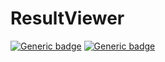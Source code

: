 # ResultViewer

[![Generic badge](https://img.shields.io/badge/Python-3.7|3.8|3.9|3.10-<COLOR>.svg)](https://shields.io/)
[![Generic badge](https://img.shields.io/badge/OS-Windows|Ubuntu-<COLOR>.svg)](https://shields.io/)
